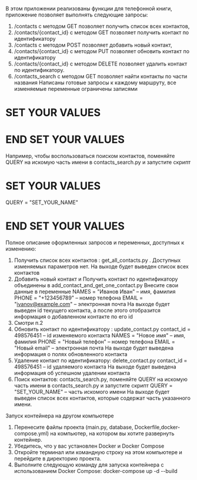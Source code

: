 В этом приложении реализованы функции для телефонной книги, приложение позволяет выполнять следующие запросы:
1.	/contacts с методом GET позволяет получить список всех контактов, 
2.	/contacts/{contact_id} с методом GET позволяет получить контакт по идентификатору
3.	/contacts с методом POST позволяет добавить новый контакт, 
4.	/contacts/{contact_id} с методом PUT позволяет обновить контакт по идентификатору 
5.	/contacts/{contact_id} с методом DELETE позволяет удалить контакт по идентификатору.
6.	/contacts_search с методом GET позволяет найти контакты по части названия
Написаны готовые запросы к каждому маршруту, все изменяемые переменные ограничены записями
# SET YOUR VALUES
# END SET YOUR VALUES
Например, чтобы воспользоваться поиском контактов, поменяйте QUERY на искомую часть имени в contacts_search.py и запустите скрипт
# SET YOUR VALUES
QUERY = "SET_YOUR_NAME"
# END SET YOUR VALUES

Полное описание оформленных запросов и переменных, доступных к изменению:
1.	Получить список всех контактов : get_all_contacts.py . Доступных изменяемых параметров нет.
На выходе будет выведен список всех контактов
2.	Добавить новый контакт и Получить контакт по идентификатору объединены в add_contact_and_get_one_contact.py 
Внесите свои данные в переменные 
NAMES = "Иванов Иван" – имя, фамилия
PHONE = "+123456789" – номер телефона
EMAIL = "ivanov@example.com" – электронная почта
На выходе будет выведен id текущего контакта, а после этого отобразится информация о добавленном контакте по его id
3.	Смотри п.2
4.	Обновить контакт по идентификатору : update_contact.py
contact_id = 498576451 – id изменяемого контакта
NAMES = "Новое имя" – имя, фамилия
PHONE = "Новый телефон" – номер телефона
EMAIL = "Новый email" – электронная почта
На выходе будет выведена информация о полях обновленного контакта
5.	Удаление контакт по идентификатору: delete_contact.py 
contact_id = 498576451 – id удаляемого контакта
На выходе будет выведена информация об успешном удалении контакта
6.	Поиск контактов: contacts_search.py, поменяйте QUERY на искомую часть имени в contacts_search.py и запустите скрипт
QUERY = "SET_YOUR_NAME" – часть искомого имени
На выходе будет выведен список всех контактов, которые содержат часть указанного имени.

Запуск контейнера на другом компьютере
1.	Перенесите файлы проекта (main.py, database, Dockerfile,docker-compose.yml) на компьютер, на котором вы хотите развернуть контейнер.
2.	Убедитесь, что у вас установлен Docker и Docker Compose
3.	Откройте терминал или командную строку на этом компьютере и перейдите в директорию проекта.
4.	Выполните следующую команду для запуска контейнера с использованием Docker Compose:
docker-compose up -d --build


